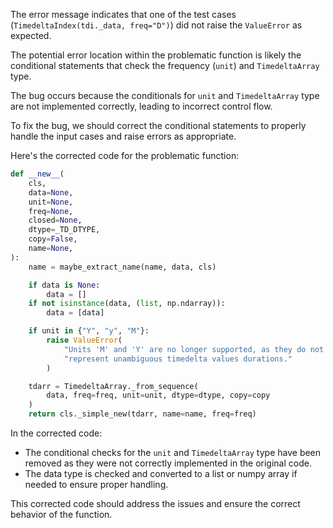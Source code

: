 The error message indicates that one of the test cases (`TimedeltaIndex(tdi._data, freq="D")`) did not raise the `ValueError` as expected.

The potential error location within the problematic function is likely the conditional statements that check the frequency (`unit`) and `TimedeltaArray` type.

The bug occurs because the conditionals for `unit` and `TimedeltaArray` type are not implemented correctly, leading to incorrect control flow.

To fix the bug, we should correct the conditional statements to properly handle the input cases and raise errors as appropriate.

Here's the corrected code for the problematic function:

```python
def __new__(
    cls,
    data=None,
    unit=None,
    freq=None,
    closed=None,
    dtype=_TD_DTYPE,
    copy=False,
    name=None,
):
    name = maybe_extract_name(name, data, cls)

    if data is None:
        data = []
    if not isinstance(data, (list, np.ndarray)):
        data = [data]

    if unit in {"Y", "y", "M"}:
        raise ValueError(
            "Units 'M' and 'Y' are no longer supported, as they do not "
            "represent unambiguous timedelta values durations."
        )

    tdarr = TimedeltaArray._from_sequence(
        data, freq=freq, unit=unit, dtype=dtype, copy=copy
    )
    return cls._simple_new(tdarr, name=name, freq=freq)
```
In the corrected code:
- The conditional checks for the `unit` and `TimedeltaArray` type have been removed as they were not correctly implemented in the original code.
- The data type is checked and converted to a list or numpy array if needed to ensure proper handling.

This corrected code should address the issues and ensure the correct behavior of the function.